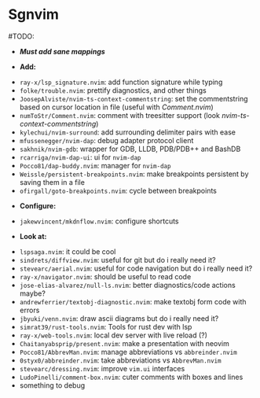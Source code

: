 # Sgnvim

#TODO:

* ***Must add sane mappings***

* **Add:**
 - `ray-x/lsp_signature.nvim`: add function signature while typing
 - `folke/trouble.nvim`: prettify diagnostics, and other things
 - `JoosepAlviste/nvim-ts-context-commentstring`: set the commentstring based on cursor location in file (useful with *Comment.nvim*)
 - `numToStr/Comment.nvim`: comment with treesitter support (look *nvim-ts-context-commentstring*)
 - `kylechui/nvim-surround`: add surrounding delimiter pairs with ease
 - `mfussenegger/nvim-dap`: debug adapter protocol client
 - `sakhnik/nvim-gdb`: wrapper for GDB, LLDB, PDB/PDB++ and BashDB
 - `rcarriga/nvim-dap-ui`: ui for `nvim-dap`
 - `Pocco81/dap-buddy.nvim`: manager for `nvim-dap`
 - `Weissle/persistent-breakpoints.nvim`: make breakpoints persistent by saving them in a file
 - `ofirgall/goto-breakpoints.nvim`: cycle between breakpoints

* **Configure:**
 - `jakewvincent/mkdnflow.nvim`: configure shortcuts

* **Look at:**
 - `lspsaga.nvim`: it could be cool
 - `sindrets/diffview.nvim`: useful for git but do i really need it?
 - `stevearc/aerial.nvim`: useful for code navigation but do i really need it?
 - `ray-x/navigator.nvim`: should be useful to read code
 - `jose-elias-alvarez/null-ls.nvim`: better diagnostics/code actions maybe?
 - `andrewferrier/textobj-diagnostic.nvim`: make textobj form code with errors
 - `jbyuki/venn.nvim`: draw ascii diagrams but do i really need it?
 - `simrat39/rust-tools.nvim`: Tools for rust dev with lsp
 - `ray-x/web-tools.nvim`: local dev server with live reload (?)
 - `Chaitanyabsprip/present.nvim`: make a presentation with neovim
 - `Pocco81/AbbrevMan.nvim`: manage abbreviations vs `abbreinder.nvim`
 - `0styx0/abbreinder.nvim`: take abbreviations vs `AbbrevMan.nvim`
 - `stevearc/dressing.nvim`: improve `vim.ui` interfaces
 - `LudoPinelli/comment-box.nvim`: cuter comments with boxes and lines
 - something to debug
